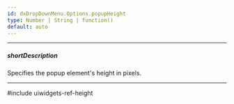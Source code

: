 ```yaml
---
id: dxDropDownMenu.Options.popupHeight
type: Number | String | function()
default: auto
---
```

---
##### shortDescription
Specifies the popup element's height in pixels.

---
#include uiwidgets-ref-height